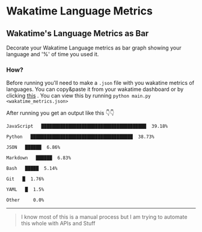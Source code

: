 # Wakatime Language Metrics
## Wakatime's Language Metrics as Bar
Decorate your Wakatime Language metrics as bar graph showing your language and '%' of time you used it.
### How?
Before running you'll need to make a `.json` file with you wakatine metrics of languages. You can copy&paste it from your wakatime dashboard or by clicking [this](https://wakatime.com/share/embed) .
You can view this by running `python main.py <wakatime_metrics.json>`

After running you get an output like this 👇👇

```
JavaScript   ███████████████████████████████████████  39.18%

Python   ██████████████████████████████████████  38.73%

JSON   ██████  6.86%

Markdown   ██████  6.83%

Bash   █████  5.14%

Git   █  1.76%

YAML   █  1.5%

Other     0.0%
```
------

> I know most of this is a manual process but I am trying to automate this whole with APIs and Stuff

